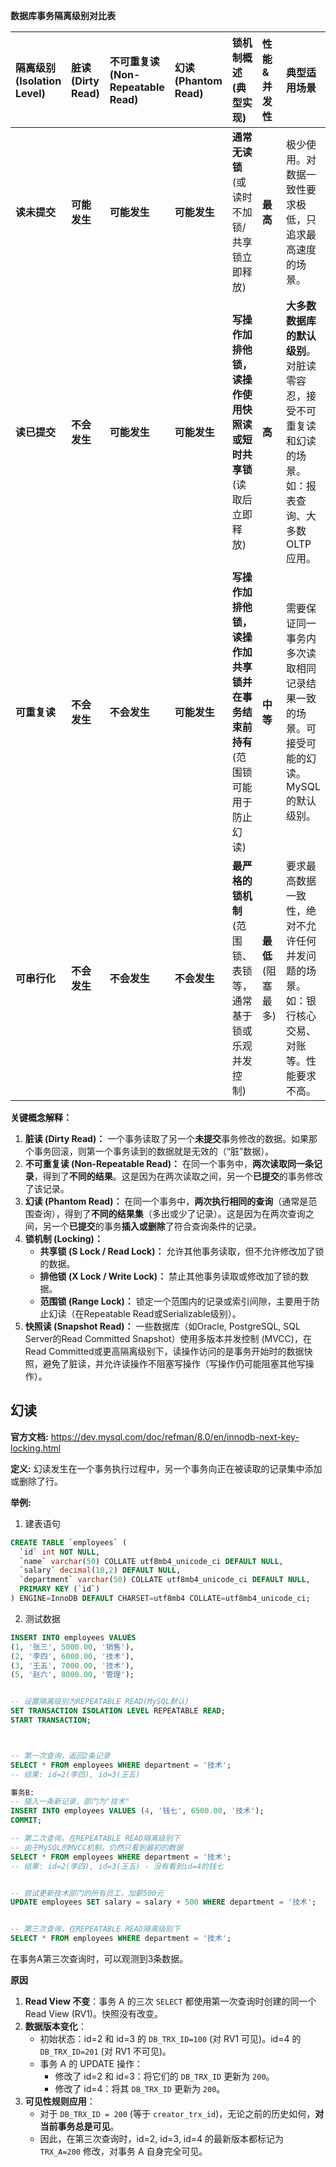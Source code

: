 **数据库事务隔离级别对比表**

| 隔离级别 (Isolation Level) | 脏读 (Dirty Read)  | 不可重复读 (Non-Repeatable Read) | 幻读 (Phantom Read) | 锁机制概述 (典型实现)                                                               | 性能 & 并发性             | 典型适用场景                                                                                               |
| :------------------------- | :----------------- | :------------------------------- | :------------------ | :---------------------------------------------------------------------------------- | :------------------------ | :--------------------------------------------------------------------------------------------------------- |
| **读未提交**         | **可能发生** | **可能发生**               | **可能发生**  | **通常无读锁** (或读时不加锁/共享锁立即释放)                                  | **最高**            | 极少使用。对数据一致性要求极低，只追求最高速度的场景。                                                     |
| **读已提交**         | **不会发生** | **可能发生**               | **可能发生**  | **写操作加排他锁，读操作使用快照读或短时共享锁** (读取后立即释放)             | **高**              | **大多数数据库的默认级别**。对脏读零容忍，接受不可重复读和幻读的场景。如：报表查询、大多数OLTP应用。 |
| **可重复读**         | **不会发生** | **不会发生**               | **可能发生**  | **写操作加排他锁，读操作加共享锁并在事务结束前持有** (范围锁可能用于防止幻读) | **中等**            | 需要保证同一事务内多次读取相同记录结果一致的场景。可接受可能的幻读。MySQL的默认级别。                      |
| **可串行化**         | **不会发生** | **不会发生**               | **不会发生**  | **最严格的锁机制** (范围锁、表锁等，通常基于锁或乐观并发控制)                 | **最低** (阻塞最多) | 要求最高数据一致性，绝对不允许任何并发问题的场景。如：银行核心交易、对账等。性能要求不高。                 |

**关键概念解释：**

1. **脏读 (Dirty Read)：** 一个事务读取了另一个**未提交**事务修改的数据。如果那个事务回滚，则第一个事务读到的数据就是无效的（“脏”数据）。
2. **不可重复读 (Non-Repeatable Read)：** 在同一个事务中，**两次读取同一条记录**，得到了**不同的结果**。这是因为在两次读取之间，另一个**已提交**的事务修改了该记录。
3. **幻读 (Phantom Read)：** 在同一个事务中，**两次执行相同的查询**（通常是范围查询），得到了**不同的结果集**（多出或少了记录）。这是因为在两次查询之间，另一个**已提交**的事务**插入或删除**了符合查询条件的记录。
4. **锁机制 (Locking)：**
   * **共享锁 (S Lock / Read Lock)：** 允许其他事务读取，但不允许修改加了锁的数据。
   * **排他锁 (X Lock / Write Lock)：** 禁止其他事务读取或修改加了锁的数据。
   * **范围锁 (Range Lock)：** 锁定一个范围内的记录或索引间隙，主要用于防止幻读（在Repeatable Read或Serializable级别）。
5. **快照读 (Snapshot Read)：** 一些数据库（如Oracle, PostgreSQL, SQL Server的Read Committed Snapshot）使用多版本并发控制 (MVCC)，在Read Committed或更高隔离级别下，读操作访问的是事务开始时的数据快照，避免了脏读，并允许读操作不阻塞写操作（写操作仍可能阻塞其他写操作）。

## 幻读

**官方文档:** https://dev.mysql.com/doc/refman/8.0/en/innodb-next-key-locking.html

**定义:** 幻读发生在一个事务执行过程中，另一个事务向正在被读取的记录集中添加或删除了行。

**举例:**

1. 建表语句

```sql
CREATE TABLE `employees` (
  `id` int NOT NULL,
  `name` varchar(50) COLLATE utf8mb4_unicode_ci DEFAULT NULL,
  `salary` decimal(10,2) DEFAULT NULL,
  `department` varchar(50) COLLATE utf8mb4_unicode_ci DEFAULT NULL,
  PRIMARY KEY (`id`)
) ENGINE=InnoDB DEFAULT CHARSET=utf8mb4 COLLATE=utf8mb4_unicode_ci;
```

2. 测试数据

```sql
INSERT INTO employees VALUES
(1, '张三', 5000.00, '销售'),
(2, '李四', 6000.00, '技术'),
(3, '王五', 7000.00, '技术'),
(5, '赵六', 8000.00, '管理');


-- 设置隔离级别为REPEATABLE READ(MySQL默认)
SET TRANSACTION ISOLATION LEVEL REPEATABLE READ;
START TRANSACTION;



-- 第一次查询，返回2条记录
SELECT * FROM employees WHERE department = '技术';
-- 结果: id=2(李四), id=3(王五)

事务B:
-- 插入一条新记录，部门为"技术"
INSERT INTO employees VALUES (4, '钱七', 6500.00, '技术');
COMMIT;

-- 第二次查询，在REPEATABLE READ隔离级别下
-- 由于MySQL的MVCC机制，仍然只看到最初的数据
SELECT * FROM employees WHERE department = '技术';
-- 结果: id=2(李四), id=3(王五) - 没有看到id=4的钱七


-- 尝试更新技术部门的所有员工，加薪500元
UPDATE employees SET salary = salary + 500 WHERE department = '技术';


-- 第三次查询，在REPEATABLE READ隔离级别下
SELECT * FROM employees WHERE department = '技术';
```

在事务A第三次查询时，可以观测到3条数据。

**原因**

1. **Read View 不变**：事务 A 的三次 `SELECT` 都使用第一次查询时创建的同一个 Read View (RV1)。快照没有改变。
2. **数据版本变化**：
   * 初始状态：id=2 和 id=3 的 `DB_TRX_ID=100` (对 RV1 可见)。id=4 的 `DB_TRX_ID=201` (对 RV1 不可见)。
   * 事务 A 的 UPDATE 操作：
     * 修改了 id=2 和 id=3：将它们的 `DB_TRX_ID` 更新为 `200`。
     * 修改了 id=4：将其 `DB_TRX_ID` 更新为 `200`。
3. **可见性规则应用**：
   * 对于 `DB_TRX_ID = 200` (等于 `creator_trx_id`)，无论之前的历史如何，**对当前事务总是可见**。
   * 因此，在第三次查询时，id=2, id=3, id=4 的最新版本都标记为 `TRX_A=200` 修改，对事务 A 自身完全可见。
